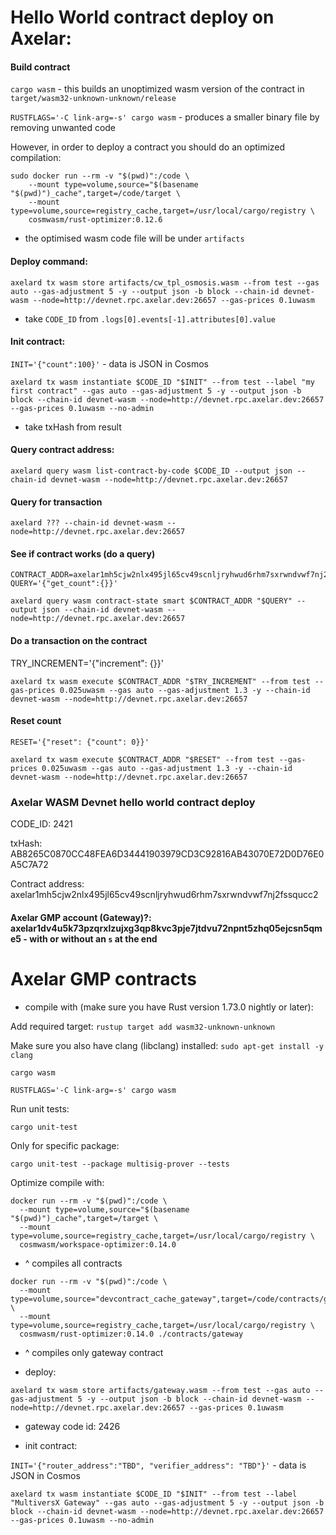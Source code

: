 # Hello World contract deploy on Axelar:

#### Build contract
`cargo wasm` - this builds an unoptimized wasm version of the contract in `target/wasm32-unknown-unknown/release`

`RUSTFLAGS='-C link-arg=-s' cargo wasm` - produces a smaller binary file by removing unwanted code

However, in order to deploy a contract you should do an optimized compilation:
```
sudo docker run --rm -v "$(pwd)":/code \
    --mount type=volume,source="$(basename "$(pwd)")_cache",target=/code/target \
    --mount type=volume,source=registry_cache,target=/usr/local/cargo/registry \
    cosmwasm/rust-optimizer:0.12.6
```

- the optimised wasm code file will be under `artifacts`


#### Deploy command:
`axelard tx wasm store artifacts/cw_tpl_osmosis.wasm --from test --gas auto --gas-adjustment 5 -y --output json -b block --chain-id devnet-wasm --node=http://devnet.rpc.axelar.dev:26657 --gas-prices 0.1uwasm`

- take `CODE_ID` from `.logs[0].events[-1].attributes[0].value`

#### Init contract:
`INIT='{"count":100}'` - data is JSON in Cosmos

`axelard tx wasm instantiate $CODE_ID "$INIT" --from test --label "my first contract" --gas auto --gas-adjustment 5 -y --output json -b block --chain-id devnet-wasm --node=http://devnet.rpc.axelar.dev:26657 --gas-prices 0.1uwasm --no-admin`

- take txHash from result

#### Query contract address:
`axelard query wasm list-contract-by-code $CODE_ID --output json --chain-id devnet-wasm --node=http://devnet.rpc.axelar.dev:26657`


#### Query for transaction
`axelard ??? --chain-id devnet-wasm --node=http://devnet.rpc.axelar.dev:26657`


#### See if contract works (do a query)
```
CONTRACT_ADDR=axelar1mh5cjw2nlx495jl65cv49scnljryhwud6rhm7sxrwndvwf7nj2fssqucc2
QUERY='{"get_count":{}}'

axelard query wasm contract-state smart $CONTRACT_ADDR "$QUERY" --output json --chain-id devnet-wasm --node=http://devnet.rpc.axelar.dev:26657
```

#### Do a transaction on the contract
TRY_INCREMENT='{"increment": {}}'

`axelard tx wasm execute $CONTRACT_ADDR "$TRY_INCREMENT" --from test --gas-prices 0.025uwasm --gas auto --gas-adjustment 1.3 -y --chain-id devnet-wasm --node=http://devnet.rpc.axelar.dev:26657`

#### Reset count
```
RESET='{"reset": {"count": 0}}'

axelard tx wasm execute $CONTRACT_ADDR "$RESET" --from test --gas-prices 0.025uwasm --gas auto --gas-adjustment 1.3 -y --chain-id devnet-wasm --node=http://devnet.rpc.axelar.dev:26657
```

### Axelar WASM Devnet hello world contract deploy
CODE_ID: 2421

txHash: AB8265C0870CC48FEA6D34441903979CD3C92816AB43070E72D0D76E0A5C7A72

Contract address: axelar1mh5cjw2nlx495jl65cv49scnljryhwud6rhm7sxrwndvwf7nj2fssqucc2


#### Axelar GMP account (Gateway)?: axelar1dv4u5k73pzqrxlzujxg3qp8kvc3pje7jtdvu72npnt5zhq05ejcsn5qme5 - with or without an `s` at the end


# Axelar GMP contracts
- compile with (make sure you have Rust version 1.73.0 nightly or later):

Add required target: `rustup target add wasm32-unknown-unknown`

Make sure you also have clang (libclang) installed: `sudo apt-get install -y clang`

`cargo wasm`

`RUSTFLAGS='-C link-arg=-s' cargo wasm`

Run unit tests:

`cargo unit-test`

Only for specific package:

`cargo unit-test --package multisig-prover --tests`

Optimize compile with:
```
docker run --rm -v "$(pwd)":/code \
  --mount type=volume,source="$(basename "$(pwd)")_cache",target=/target \
  --mount type=volume,source=registry_cache,target=/usr/local/cargo/registry \
  cosmwasm/workspace-optimizer:0.14.0
```

- ^ compiles all contracts

```
docker run --rm -v "$(pwd)":/code \
  --mount type=volume,source="devcontract_cache_gateway",target=/code/contracts/gateway/target \
  --mount type=volume,source=registry_cache,target=/usr/local/cargo/registry \
  cosmwasm/rust-optimizer:0.14.0 ./contracts/gateway
```

- ^ compiles only gateway contract

- deploy:

`axelard tx wasm store artifacts/gateway.wasm --from test --gas auto --gas-adjustment 5 -y --output json -b block --chain-id devnet-wasm --node=http://devnet.rpc.axelar.dev:26657 --gas-prices 0.1uwasm`

- gateway code id: 2426

- init contract:

`INIT='{"router_address":"TBD", "verifier_address": "TBD"}'` - data is JSON in Cosmos

`axelard tx wasm instantiate $CODE_ID "$INIT" --from test --label "MultiversX Gateway" --gas auto --gas-adjustment 5 -y --output json -b block --chain-id devnet-wasm --node=http://devnet.rpc.axelar.dev:26657 --gas-prices 0.1uwasm --no-admin`
